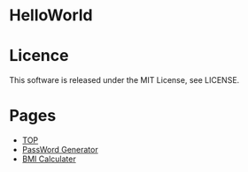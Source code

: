 # HelloWorld

# Licence
This software is released under the MIT License, see LICENSE.

# Pages
- [TOP](https://reporcforuliitd.github.io/HelloWorld/)
- [PassWord Generator](https://reporcforuliitd.github.io/HelloWorld/password_generator/)
- [BMI Calculater](https://reporcforuliitd.github.io/HelloWorld/bmi_calculater/)
